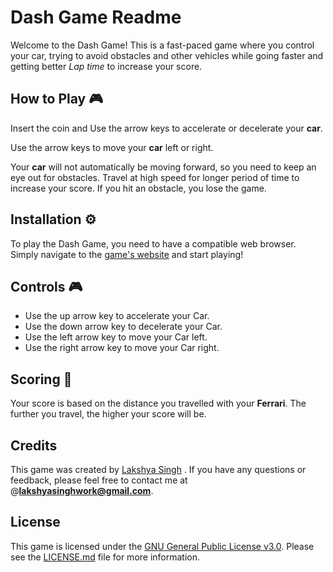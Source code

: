 # Dash Game Readme

Welcome to the Dash Game! This is a fast-paced game where you control your car, trying to avoid obstacles and other vehicles while going faster and getting better _Lap time_ to increase your score.

## How to Play 🎮
Insert the coin and 
Use the arrow keys to accelerate or decelerate your **car**.

Use the arrow keys to move your **car** left or right.

Your **car** will not automatically be moving forward, so you need to keep an eye out for obstacles.
Travel at high speed for longer period of time to increase your score.
If you hit an obstacle, you lose the game.

## Installation ⚙️
To play the Dash Game, you need to have a compatible web browser. Simply navigate to the [game's website](https://dash-game.vercel.app/) and start playing!

## Controls 🎮

<ul>
    <li> Use the up arrow key to 
accelerate your Car. </li>
    <li> Use the down arrow key to decelerate your Car. </li>
    <li> Use the left arrow key to move your Car left. </li>
    <li> Use the right arrow key to move your Car right. </li>

</ul>

## Scoring 🥅 
Your score is based on the distance you travelled with your **Ferrari**. The further you travel, the higher your score will be.

## Credits
This game was created by [Lakshya Singh](https://lakshya-gg.github.io/) . If you have any questions or feedback, please feel free to contact me at @**lakshyasinghwork@gmail.com**.

## License
This game is licensed under the [GNU General Public License v3.0](https://www.gnu.org/licenses/gpl-3.0.en.html). Please see the [LICENSE.md](https://github.com/Lakshya-GG/Dash-Game/blob/main/LICENSE.md) file for more information.